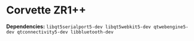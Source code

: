 # Corvette ZR1++

**Dependencies:**
	`libqt5serialport5-dev
	 libqt5webkit5-dev
	 qtwebengine5-dev
	 qtconnectivity5-dev
	 libbluetooth-dev`
